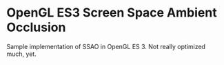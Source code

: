 OpenGL ES3 Screen Space Ambient Occlusion
=========================================

Sample implementation of SSAO in OpenGL ES 3. Not really optimized much, yet.
